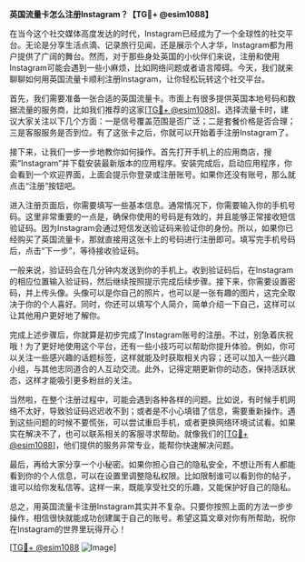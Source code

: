 **英国流量卡怎么注册Instagram？【TG💪+ @esim1088】**

在当今这个社交媒体高度发达的时代，Instagram已经成为了一个全球性的社交平台。无论是分享生活点滴、记录旅行见闻，还是展示个人才华，Instagram都为用户提供了广阔的舞台。然而，对于那些身处英国的小伙伴们来说，注册和使用Instagram可能会遇到一些小麻烦，比如网络问题或者语言障碍。今天，我们就来聊聊如何用英国流量卡顺利注册Instagram，让你轻松玩转这个社交平台。

首先，我们需要准备一张合适的英国流量卡。市面上有很多提供英国本地号码和数据流量的服务商，比如我们推荐的这家[[TG💪+ @esim1088](https://t.me/s/esim1088)]。选择流量卡时，建议大家关注以下几个方面：一是信号覆盖范围是否广泛；二是套餐价格是否合理；三是客服服务是否到位。有了这张卡之后，你就可以开始着手注册Instagram了。

接下来，让我们一步一步地教你如何操作。首先打开手机上的应用商店，搜索“Instagram”并下载安装最新版本的应用程序。安装完成后，启动应用程序，你会看到一个欢迎界面，上面会提示你登录或注册账号。如果你还没有账号，那么就点击“注册”按钮吧。

进入注册页面后，你需要填写一些基本信息。通常情况下，你需要输入你的手机号码。这里非常重要的一点是，确保你使用的号码是有效的，并且能够正常接收短信验证码。因为Instagram会通过短信发送验证码来验证你的身份。所以，如果你已经购买了英国流量卡，那就直接用这张卡上的号码进行注册即可。填写完手机号码后，点击“下一步”，等待接收验证码。

一般来说，验证码会在几分钟内发送到你的手机上。收到验证码后，在Instagram的相应位置输入验证码，然后继续按照提示完成后续步骤。接下来，你需要设置密码，并上传头像。头像可以是你自己的照片，也可以是一张有趣的图片，这完全取决于你的个人喜好。同时，你还可以填写个人简介，简单介绍一下自己，这样可以让其他用户更好地了解你。

完成上述步骤后，你就算是初步完成了Instagram账号的注册。不过，别急着庆祝哦！为了更好地使用这个平台，还有一些小技巧可以帮助你提升体验。例如，你可以关注一些感兴趣的话题标签，这样就能及时获取相关内容；还可以加入一些兴趣小组，与其他志同道合的人互动交流。此外，记得定期更新你的动态，保持活跃状态，这样才能吸引更多粉丝的关注。

当然啦，在整个注册过程中，可能会遇到各种各样的问题。比如说，有时候手机网络不太好，导致验证码迟迟收不到；或者是不小心填错了信息，需要重新操作。遇到这些问题的时候不要慌张，可以尝试重启手机，或者更换网络环境试试看。如果实在解决不了，也可以联系相关的客服寻求帮助。就像我们的[[TG💪+ @esim1088](https://t.me/s/esim1088)]，他们提供的服务非常专业，能帮你快速解决问题。

最后，再给大家分享一个小秘密。如果你担心自己的隐私安全，不想让所有人都能看到你的个人信息，可以在设置里调整隐私权限。比如限制谁可以看到你的帖子，谁可以给你发私信等。这样一来，既能享受社交的乐趣，又能保护好自己的隐私。

总之，用英国流量卡注册Instagram其实并不复杂。只要你按照上面的方法一步步操作，相信很快就能成功创建属于自己的账号。希望这篇文章对你有所帮助，祝你在Instagram的世界里玩得开心！

[[TG💪+ @esim1088](https://t.me/s/esim1088) ![Image](https://i.postimg.cc/4NQfJmqS/Snipaste-2025-05-13-00-14-12.png)]